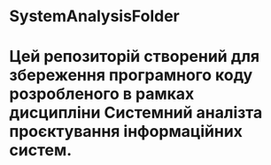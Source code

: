 # SystemAnalysisFolder
# Цей репозиторій створений для збереження програмного коду розробленого в рамках дисципліни Системний аналізта проєктування інформаційних систем.